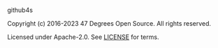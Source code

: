 [comment]: <> (Don't edit this file!)
[comment]: <> (It is automatically updated after every release of https://github.com/47degrees/.github)
[comment]: <> (If you want to suggest a change, please open a PR or issue in that repository)

github4s

Copyright (c) 2016-2023 47 Degrees Open Source. All rights reserved.

Licensed under Apache-2.0. See [LICENSE](LICENSE.md) for terms.